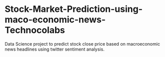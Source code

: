 # Stock-Market-Prediction-using-maco-economic-news-Technocolabs
Data Science project to predict stock close price based on macroeconomic news headlines using twitter sentiment analysis. 
